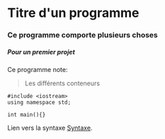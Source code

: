 # Titre d'un programme
### Ce programme comporte plusieurs choses
##### Pour un premier projet

Ce programme note:
>Les différents conteneurs

```
#include <iostream>
using namespace std;

int main(){}
```

Lien vers la syntaxe [Syntaxe](https://help.github.com/articles/basic-writing-and-formatting-syntax/).
